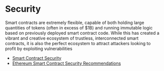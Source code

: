 # Security

Smart contracts are extremely flexible, capable of both holding large quantities of tokens (often in excess of $1B) and running immutable logic based on previously deployed smart contract code. While this has created a vibrant and creative ecosystem of trustless, interconnected smart contracts, it is also the perfect ecosystem to attract attackers looking to profit by exploiting vulnerabilities

- [Smart Contract Security](https://ethereum.org/en/developers/docs/smart-contracts/security/)
- [Ethereum Smart Contract Security Recommendations](https://consensys.net/blog/developers/ethereum-smart-contract-security-recommendations/)
